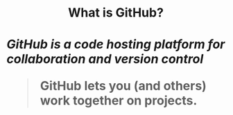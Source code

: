 <h1 align="center"> What is GitHub?<h1>
  
  
*GitHub is a code hosting platform for collaboration and version control*

>GitHub lets you (and others) work together on projects. 
